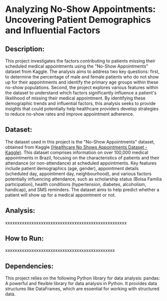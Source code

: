 # Analyzing No-Show Appointments: Uncovering Patient Demographics and Influential Factors





## Description:
This project investigates the factors contributing to patients missing their scheduled medical appointments using the "No-Show Appointments" dataset from Kaggle. The analysis aims to address two key questions: first, to determine the percentage of male and female patients who do not show up for their appointments and identify the primary age groups within these no-show populations. Second, the project explores various features within the dataset to understand which factors significantly influence a patient's likelihood of missing their medical appointment. By identifying these demographic trends and influential factors, this analysis seeks to provide insights that could potentially help healthcare providers develop strategies to reduce no-show rates and improve appointment adherence.


## Dataset:
The dataset used in this project is the "No-Show Appointments" dataset, obtained from Kaggle [(Healthcare No Shows Appointments Dataset - Kaggle)](https://www.kaggle.com/datasets/joniarroba/noshowappointments). This dataset comprises information on over 100,000 medical appointments in Brazil, focusing on the characteristics of patients and their attendance (or non-attendance) at scheduled appointments. Key features include patient demographics (age, gender), appointment details (scheduled day, appointment day, neighbourhood), and various factors potentially influencing attendance, such as scholarship status (Bolsa Família participation), health conditions (hypertension, diabetes, alcoholism, handicap), and SMS reminders. The dataset aims to help predict whether a patient will show up for a medical appointment or not.



## Analysis:
xxxxxxxxxxxxxxxxxxxxxxxxxxxxxxxxxxxxxxxxxxxxxxxxxxx



## How to Run:
xxxxxxxxxxxxxxxxxxxxxxxxxxxxxxxxxxxxxxxxxxxxxx




## Dependencies:
This project relies on the following Python library for data analysis:
pandas: A powerful and flexible library for data analysis in Python. It provides data structures like DataFrames, which are essential for working with structured data.
